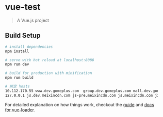 # vue-test

> A Vue.js project

## Build Setup

``` bash
# install dependencies
npm install

# serve with hot reload at localhost:8080
npm run dev

# build for production with minification
npm run build

# 绑定 hosts
10.112.170.55 www.dev.gomeplus.com  group.dev.gomeplus.com mall.dev.gomeplus.com passport.dev.gomeplus.com myhome.atguat.com.cn api-pluspc.atguat.com.cn  jira-pluspc.atguat.com.cn
127.0.0.1 js.dev.meixincdn.com js-pre.meixincdn.com js.meixincdn.com jira.atguat.com.cn
```

For detailed explanation on how things work, checkout the [guide](http://vuejs-templates.github.io/webpack/) and [docs for vue-loader](http://vuejs.github.io/vue-loader).
